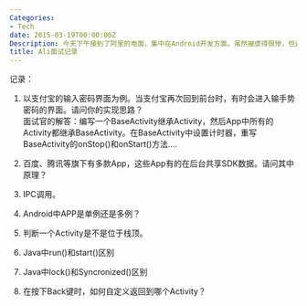 ```yaml
---
Categories:
- Tech
date: 2015-03-19T00:00:00Z
Description: 今天下午接到了阿里的电面，集中在Android开发方面。虽然被虐得很惨，但还是要说面试官人很nice，赞。
title: Ali面试记录
---
```


记录：
1. 以支付宝的输入密码界面为例。当支付宝再次回到前台时，有时会进入输手势密码的界面。请问你的实现思路？    
面试官的解答：编写一个BaseActivity继承Activity，然后App中所有的Activity都继承BaseActivity。在BaseActivity中设置计时器，重写BaseActivity的onStop()和onStart()方法....

2. 百度、腾讯等旗下有多款App，这些App有的在后台共享SDK数据。请问其中原理？

3. IPC调用。

4. Android中APP是单例还是多例？    

5. 判断一个Activity是不是位于栈顶。

6. Java中run()和start()区别

7. Java中lock()和Syncronized()区别

8. 在按下Back键时，如何自定义返回到哪个Activity？
